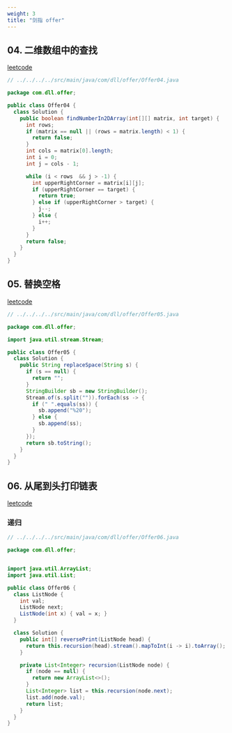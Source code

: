 ```yaml
---
weight: 3
title: "剑指 offer"
---
```


## 04. 二维数组中的查找

[leetcode](https://leetcode-cn.com/problems/er-wei-shu-zu-zhong-de-cha-zhao-lcof/)

```java
// ../../../../src/main/java/com/dll/offer/Offer04.java

package com.dll.offer;

public class Offer04 {
  class Solution {
    public boolean findNumberIn2DArray(int[][] matrix, int target) {
      int rows;
      if (matrix == null || (rows = matrix.length) < 1) {
        return false;
      }
      int cols = matrix[0].length;
      int i = 0;
      int j = cols - 1;

      while (i < rows  && j > -1) {
        int upperRightCorner = matrix[i][j];
        if (upperRightCorner == target) {
          return true;
        } else if (upperRightCorner > target) {
          j--;
        } else {
          i++;
        }
      }
      return false;
    }
  }
}

```


## 05. 替换空格
[leetcode](https://leetcode-cn.com/problems/ti-huan-kong-ge-lcof/)
```java
// ../../../../src/main/java/com/dll/offer/Offer05.java

package com.dll.offer;

import java.util.stream.Stream;

public class Offer05 {
  class Solution {
    public String replaceSpace(String s) {
      if (s == null) {
        return "";
      }
      StringBuilder sb = new StringBuilder();
      Stream.of(s.split("")).forEach(ss -> {
        if (" ".equals(ss)) {
          sb.append("%20");
        } else {
          sb.append(ss);
        }
      });
      return sb.toString();
    }
  }
}

```


## 06. 从尾到头打印链表
[leetcode](https://leetcode-cn.com/problems/cong-wei-dao-tou-da-yin-lian-biao-lcof/)

### 递归
```java
// ../../../../src/main/java/com/dll/offer/Offer06.java

package com.dll.offer;


import java.util.ArrayList;
import java.util.List;

public class Offer06 {
  class ListNode {
    int val;
    ListNode next;
    ListNode(int x) { val = x; }
  }

  class Solution {
    public int[] reversePrint(ListNode head) {
      return this.recursion(head).stream().mapToInt(i -> i).toArray();
    }

    private List<Integer> recursion(ListNode node) {
      if (node == null) {
        return new ArrayList<>();
      }
      List<Integer> list = this.recursion(node.next);
      list.add(node.val);
      return list;
    }
  }
}


```